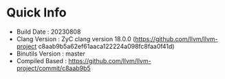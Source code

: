# Quick Info
* Build Date : 20230808
* Clang Version : ZyC clang version 18.0.0 (https://github.com/llvm/llvm-project c8aab9b5a62ef61aaca122224a098fc8faa0f41d)
* Binutils Version : master
* Compiled Based : https://github.com/llvm/llvm-project/commit/c8aab9b5

